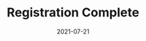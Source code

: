 ---
layout: blocks
title: Registration Complete
date: 2021-07-21
page_sections:
  - block: hero-1
    headline: <strong>Registration complete!</strong>
    content:
        <br>
        <strong>Your first check-in is due on Sunday, January 2nd.</strong> You'll get it the Friday before.
        <br><br>
        In the meantime, email us at team@themoai.org if you have any questions.
---